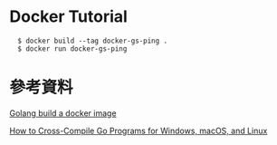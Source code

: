 # Docker Tutorial

```
  $ docker build --tag docker-gs-ping .
  $ docker run docker-gs-ping
```

# 參考資料

[Golang build a docker image](https://docs.docker.com/language/golang/build-images/)

[How to Cross-Compile Go Programs for Windows, macOS, and Linux](https://freshman.tech/snippets/go/cross-compile-go-programs/)
